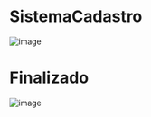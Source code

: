 # SistemaCadastro
![image](https://github.com/Vinicius-Silva-Araujo/SistemaCadastro/assets/141644642/8e4bb16f-2117-4fc2-a93e-7b8dc0e1cdc9)

# Finalizado

![image](https://github.com/Vinicius-Silva-Araujo/SistemaCadastro/assets/141644642/193cbaf1-06ed-4a1c-93b7-5fb9a97b11d5)

